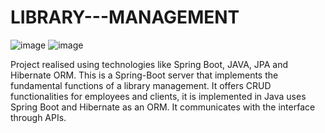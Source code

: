 # LIBRARY---MANAGEMENT
![image](https://github.com/DianaSerban03/LIBRARY---MANAGEMENT---backend/assets/103881695/7707d5b0-e923-4d5c-8c1a-e49cd0fa897a)
![image](https://github.com/DianaSerban03/LIBRARY---MANAGEMENT---backend/assets/103881695/d530fdaf-bfcd-4121-bb13-70ba78f2ab3d)

Project realised using technologies like Spring Boot, JAVA, JPA and Hibernate ORM.
This is a Spring-Boot server that implements the fundamental functions of a library management. It offers CRUD functionalities for employees and clients, it is implemented in Java uses Spring Boot and Hibernate as an ORM. It communicates with the interface through APIs.
